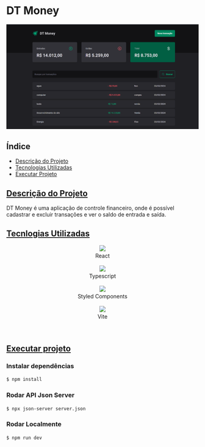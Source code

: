 # DT Money

![FilmLib](./print.png)

## Índice

- [Descrição do Projeto](#descrição-do-projeto)
- [Tecnologias Utilizadas](#tecnologias-utilizadas)
- [Executar Projeto](#executar-projeto)

## [Descrição do Projeto](#descrição-do-projeto)

DT Money é uma aplicação de controle financeiro, onde é possível cadastrar e excluir transações e ver o saldo de entrada e saída.

## [Tecnlogias Utilizadas](#tecnologias-utilizadas)

<div style="display: flex; flex-direction: column; align-items: center;">
  <a href="https://skillicons.dev">
    <img src="https://skillicons.dev/icons?i=react" />
  </a>
React
</div>
<br>

<div style="display: flex; flex-direction: column; align-items: center;">
  <a href="https://skillicons.dev">
    <img src="https://skillicons.dev/icons?i=typescript" />
  </a>
Typescript
</div>
<br>

<div style="display: flex; flex-direction: column; align-items: center;">
  <a href="https://skillicons.dev">
    <img src="https://skillicons.dev/icons?i=styledcomponents" />
  </a>
Styled Components
</div>
<br>

<div style="display: flex; flex-direction: column; align-items: center;">
  <a href="https://skillicons.dev">
    <img src="https://skillicons.dev/icons?i=vite" />
  </a>
Vite
</div>
<br>

<br>

## [Executar projeto](#executar-projeto)

### Instalar dependências

```bash
$ npm install
```

### Rodar API Json Server

```bash
$ npx json-server server.json

```

### Rodar Localmente

```bash
$ npm run dev
```

